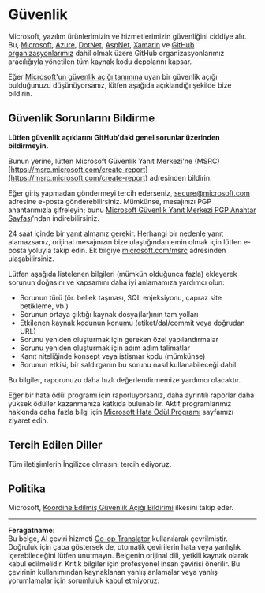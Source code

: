 <!--
CO_OP_TRANSLATOR_METADATA:
{
  "original_hash": "8587f83cfded1bfab99fda4022f4df89",
  "translation_date": "2025-08-28T02:34:38+00:00",
  "source_file": "SECURITY.md",
  "language_code": "tr"
}
-->
# Güvenlik

Microsoft, yazılım ürünlerimizin ve hizmetlerimizin güvenliğini ciddiye alır. Bu, [Microsoft](https://github.com/Microsoft), [Azure](https://github.com/Azure), [DotNet](https://github.com/dotnet), [AspNet](https://github.com/aspnet), [Xamarin](https://github.com/xamarin) ve [GitHub organizasyonlarımız](https://opensource.microsoft.com/) dahil olmak üzere GitHub organizasyonlarımız aracılığıyla yönetilen tüm kaynak kodu depolarını kapsar.

Eğer [Microsoft'un güvenlik açığı tanımına](https://docs.microsoft.com/en-us/previous-versions/tn-archive/cc751383(v=technet.10)) uyan bir güvenlik açığı bulduğunuzu düşünüyorsanız, lütfen aşağıda açıklandığı şekilde bize bildirin.

## Güvenlik Sorunlarını Bildirme

**Lütfen güvenlik açıklarını GitHub'daki genel sorunlar üzerinden bildirmeyin.**

Bunun yerine, lütfen Microsoft Güvenlik Yanıt Merkezi'ne (MSRC) [https://msrc.microsoft.com/create-report](https://msrc.microsoft.com/create-report) adresinden bildirin.

Eğer giriş yapmadan göndermeyi tercih ederseniz, [secure@microsoft.com](mailto:secure@microsoft.com) adresine e-posta gönderebilirsiniz. Mümkünse, mesajınızı PGP anahtarımızla şifreleyin; bunu [Microsoft Güvenlik Yanıt Merkezi PGP Anahtar Sayfası](https://www.microsoft.com/en-us/msrc/pgp-key-msrc)'ndan indirebilirsiniz.

24 saat içinde bir yanıt almanız gerekir. Herhangi bir nedenle yanıt alamazsanız, orijinal mesajınızın bize ulaştığından emin olmak için lütfen e-posta yoluyla takip edin. Ek bilgiye [microsoft.com/msrc](https://www.microsoft.com/msrc) adresinden ulaşabilirsiniz.

Lütfen aşağıda listelenen bilgileri (mümkün olduğunca fazla) ekleyerek sorunun doğasını ve kapsamını daha iyi anlamamıza yardımcı olun:

  * Sorunun türü (ör. bellek taşması, SQL enjeksiyonu, çapraz site betikleme, vb.)
  * Sorunun ortaya çıktığı kaynak dosya(lar)ının tam yolları
  * Etkilenen kaynak kodunun konumu (etiket/dal/commit veya doğrudan URL)
  * Sorunu yeniden oluşturmak için gereken özel yapılandırmalar
  * Sorunu yeniden oluşturmak için adım adım talimatlar
  * Kanıt niteliğinde konsept veya istismar kodu (mümkünse)
  * Sorunun etkisi, bir saldırganın bu sorunu nasıl kullanabileceği dahil

Bu bilgiler, raporunuzu daha hızlı değerlendirmemize yardımcı olacaktır.

Eğer bir hata ödül programı için raporluyorsanız, daha ayrıntılı raporlar daha yüksek ödüller kazanmanıza katkıda bulunabilir. Aktif programlarımız hakkında daha fazla bilgi için [Microsoft Hata Ödül Programı](https://microsoft.com/msrc/bounty) sayfamızı ziyaret edin.

## Tercih Edilen Diller

Tüm iletişimlerin İngilizce olmasını tercih ediyoruz.

## Politika

Microsoft, [Koordine Edilmiş Güvenlik Açığı Bildirimi](https://www.microsoft.com/en-us/msrc/cvd) ilkesini takip eder.

---

**Feragatname**:  
Bu belge, AI çeviri hizmeti [Co-op Translator](https://github.com/Azure/co-op-translator) kullanılarak çevrilmiştir. Doğruluk için çaba göstersek de, otomatik çevirilerin hata veya yanlışlık içerebileceğini lütfen unutmayın. Belgenin orijinal dili, yetkili kaynak olarak kabul edilmelidir. Kritik bilgiler için profesyonel insan çevirisi önerilir. Bu çevirinin kullanımından kaynaklanan yanlış anlamalar veya yanlış yorumlamalar için sorumluluk kabul etmiyoruz.